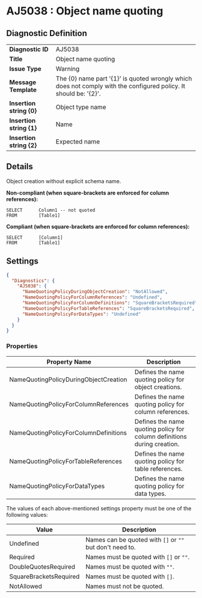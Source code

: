 # AJ5038 : Object name quoting

## Diagnostic Definition

<table>
  <tr>
    <td class="header"><b>Diagnostic ID</b></td>
    <td>AJ5038</td>
  </tr>
  <tr>
    <td class="header"><b>Title</b></td>
    <td>Object name quoting</td>
  </tr>
  <tr>
    <td class="header"><b>Issue Type</b></td>
    <td>Warning</td>
  </tr>
  <tr>
    <td class="header"><b>Message Template</b></td>
    <td>The {0} name part '{1}' is quoted wrongly which does not comply with the configured policy. It should be: '{2}'.</td>
  </tr>
    <tr>
    <td class="header"><b>Insertion string {0}</b></td>
    <td>Object type name</td>
  </tr>
  <tr>
    <td class="header"><b>Insertion string {1}</b></td>
    <td>Name</td>
  </tr>
  <tr>
    <td class="header"><b>Insertion string {2}</b></td>
    <td>Expected name</td>
  </tr>

</table>

## Details

Object creation without explicit schema name.

**Non-compliant (when square-brackets are enforced for column references):**

```tsql
SELECT      Column1 -- not quoted
FROM        [Table1]
```

**Compliant (when square-brackets are enforced for column references):**

```tsql
SELECT      [Column1]
FROM        [Table1]
```


## Settings

```json
{
  "Diagnostics": {
    "AJ5038": {
      "NameQuotingPolicyDuringObjectCreation": "NotAllowed",
      "NameQuotingPolicyForColumnReferences": "Undefined",
      "NameQuotingPolicyForColumnDefinitions": "SquareBracketsRequired",
      "NameQuotingPolicyForTableReferences": "SquareBracketsRequired",
      "NameQuotingPolicyForDataTypes": "Undefined"
    }
  }
}
```


### Properties

| Property Name                         | Description                                                             |
|---------------------------------------|-------------------------------------------------------------------------|
| NameQuotingPolicyDuringObjectCreation | Defines the name quoting policy for object creations.                   |
| NameQuotingPolicyForColumnReferences  | Defines the name quoting policy for column references.                  |
| NameQuotingPolicyForColumnDefinitions | Defines the name quoting policy for column definitions during creation. |
| NameQuotingPolicyForTableReferences   | Defines the name quoting policy for table references.                   |
| NameQuotingPolicyForDataTypes         | Defines the name quoting policy for data types.                         |


The values of each above-mentioned settings property must be one of the following values:

| Value                  | Description                                              |
|------------------------|----------------------------------------------------------|
| Undefined              | Names can be quoted with `[]` or `""` but don't need to. |
| Required               | Names must be quoted with `[]` or `""`.                  |
| DoubleQuotesRequired   | Names must be quoted with `""`.                          |
| SquareBracketsRequired | Names must be quoted with `[]`.                          |
| NotAllowed             | Names must not be quoted.                                |



